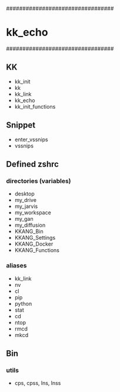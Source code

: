 #################################
# kk_echo 
#################################

## KK
- kk_init
- kk
- kk_link
- kk_echo
- kk_init_functions

## Snippet
- enter_vssnips
- vssnips

## Defined zshrc
### directories (variables)
- desktop
- my_drive
- my_jarvis
- my_workspace
- my_gan
- my_diffusion
- KKANG_Bin
- KKANG_Settings
- KKANG_Docker
- KKANG_Functions

### aliases
- kk_link
- nv
- cl
- pip
- python
- stat
- cd
- ntop
- rmcd
- mkcd

## Bin
### utils
- cps, cpss, lns, lnss